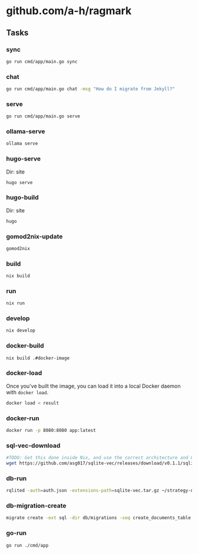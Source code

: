 # github.com/a-h/ragmark

## Tasks

### sync

```bash
go run cmd/app/main.go sync
```

### chat

```bash
go run cmd/app/main.go chat -msg "How do I migrate from Jekyll?"
```

### serve

```bash
go run cmd/app/main.go serve
```

### ollama-serve

```bash
ollama serve
```

### hugo-serve

Dir: site

```bash
hugo serve
```

### hugo-build

Dir: site

```bash
hugo
```

### gomod2nix-update

```bash
gomod2nix
```

### build

```bash
nix build
```

### run

```bash
nix run
```

### develop

```bash
nix develop
```

### docker-build

```bash
nix build .#docker-image
```

### docker-load

Once you've built the image, you can load it into a local Docker daemon with `docker load`.

```bash
docker load < result
```

### docker-run

```bash
docker run -p 8080:8080 app:latest
```

### sql-vec-download

```bash
#TODO: Get this done inside Nix, and use the correct architecture and OS for the download.
wget https://github.com/asg017/sqlite-vec/releases/download/v0.1.1/sqlite-vec-0.1.1-loadable-macos-aarch64.tar.gz -O sqlite-vec.tar.gz
```

### db-run

```bash
rqlited -auth=auth.json -extensions-path=sqlite-vec.tar.gz ~/strategy-node.1
```

### db-migration-create

```bash
migrate create -ext sql -dir db/migrations -seq create_documents_table
```

### go-run

```bash
go run ./cmd/app
```
